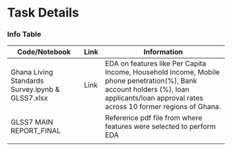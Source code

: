 # Task Details
### Info Table 

|Code/Notebook |Link|  Information |
|----------|------|-----------------------------------------------|
|Ghana Living Standards Survey.ipynb & GLSS7.xlsx| <a name="https://github.com/OmdenaAI/omdena-ghana-creditworthiness/blob/main/src/tasks/task-2-exploratorary-data-analysis/Ghana%20Living%20Standard%20Survey%207.ipynb"></a>Link     |EDA on features like Per Capita Income, Household Income, Mobile phone penetration(%), Bank account holders (%), loan applicants/loan approval rates across 10 former regions of Ghana.|
|GLSS7 MAIN REPORT_FINAL        |      |Reference pdf file from where features were selected to perform EDA                                               |
|          |      |                                               |
